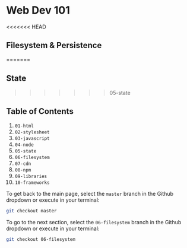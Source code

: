 # Web Dev 101

<<<<<<< HEAD
## Filesystem & Persistence
=======
## State
>>>>>>> 05-state



## Table of Contents

1. `01-html`
1. `02-stylesheet`
1. `03-javascript`
1. `04-node`
1. `05-state`
1. `06-filesystem`
1. `07-cdn`
1. `08-npm`
1. `09-libraries`
1. `10-frameworks`

To get back to the main page, select the `master` branch in the Github dropdown or execute in your terminal:

```sh
git checkout master
```

To go to the next section, select the `06-filesystem` branch in the Github dropdown or execute in your terminal:
```sh
git checkout 06-filesystem
```
